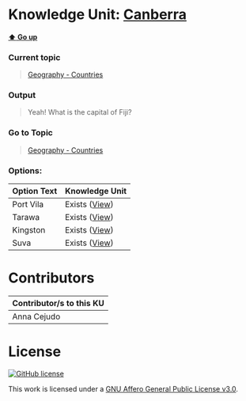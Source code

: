 # Knowledge Unit: [Canberra](../../knowledge_units/geography-countries/canberra.md)

#### [:arrow_up: Go up](../../topics/geography-countries.md)
### Current topic
> [Geography - Countries](../../topics/geography-countries.md)
### Output
> Yeah! What is the capital of Fiji?
### Go to Topic
> [Geography - Countries](../../topics/geography-countries.md)

### Options: 

| Option Text | Knowledge Unit |
| - | - |  
| Port Vila  |  Exists ([View](../../knowledge_units/geography-countries/port-vila.md))  |  
| Tarawa  |  Exists ([View](../../knowledge_units/geography-countries/tarawa.md))  |  
| Kingston  |  Exists ([View](../../knowledge_units/geography-countries/kingston.md))  |  
| Suva  |  Exists ([View](../../knowledge_units/geography-countries/suva.md))  | 

# Contributors

| Contributor/s to this KU |
| - | 
| Anna Cejudo |

# License
[![GitHub license](https://img.shields.io/github/license/inbrainz/cerebro)](https://github.com/inbrainz/cerebro/blob/master/LICENSE)

This work is licensed under a [GNU Affero General Public License v3.0](https://www.gnu.org/licenses/agpl-3.0.txt).